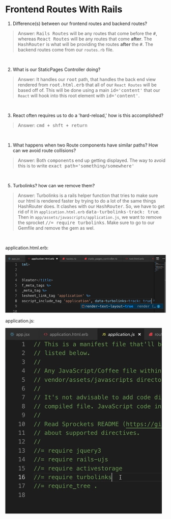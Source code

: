 # **Frontend Routes With Rails**

1. Difference(s) between our frontend routes and backend routes?
>Answer: <kbd>Rails Routes</kbd> will be any routes that come before the <kbd>#</kbd>, whereas <kbd>React Routes</kbd> will be any routes that come **after**. The <kbd>HashRouter</kbd> is what will be providing the routes **after** the <kbd>#</kbd>. The backend routes come from our `routes.rb` file. 

&nbsp;

2. What is our StaticPages Controller doing?
>Answer: It handles our <kbd>root</kbd> path, that handles the back end view rendered from <kbd>root.html.erb</kbd> that all of our `React Routes` will be based off of. This will be done using a main <kbd>id='content'</kbd> that our `React` will hook into this root element with <kbd>id='content'</kbd>. 

&nbsp;

3. React often requires us to do a 'hard-reload,' how is this accomplished?
>Answer: <kbd>cmd + shft + return</kbd>

&nbsp;

1. What happens when two Route components have similar paths? How can we avoid route collisions?
>Answer: Both <kbd>component</kbd>s end up getting displayed. The way to avoid this is to write <kbd>exact path='something/somewhere'</kbd>

&nbsp;

5. Turbolinks? how can we remove them?
>Answer: Turbolinks is a rails helper function that tries to make sure our html is rendered faster by trying to do a lot of the same things HashRouter does. It clashes with our <kbd>HashRouter</kbd>. So, we have to get rid of it in `application.html.erb` <kbd>data-turbolinks-track: true</kbd>. Then in `app/assets/javascripts/application.js`, we want to remove the sprocket <kbd>//= require turbolinks</kbd>. Make sure to go to our Gemfile and remove the gem as wel.  

&nbsp;

application.html.erb:

![alt text](./bleater/app/assets/images/Screen&#32;Shot&#32;2020-02-16&#32;at&#32;1.jpg "Application.HTML.ERB Turbolinks Example")

application.js: 

![alt text](./bleater/app/assets/images/Screen&#32;Shot&#32;2020-02-16&#32;at&#32;2.jpg "APP/ASSETS/JAVASCRIPTS/Aplication Turbolinks Example")